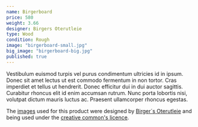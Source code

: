```yaml
---
name: Birgerboard
price: 580
weight: 3.66
designer: Birgers Oterutleie
type: Wood
condition: Rough
image: "birgerboard-small.jpg"
big_image: "birgerboard-big.jpg"
published: true
---
```



Vestibulum euismod turpis vel purus condimentum ultricies id in ipsum. Donec sit amet lectus ut est commodo fermentum in non tortor. Cras imperdiet et tellus ut hendrerit. Donec efficitur dui in dui auctor sagittis. Curabitur rhoncus elit id enim accumsan rutrum. Nunc porta lobortis nisi, volutpat dictum mauris luctus ac. Praesent ullamcorper rhoncus egestas.

The [images][flickr] used for this product were designed by [Birger´s Oterutleie][designer] and being used under the [creative common's licence][licence].

[flickr]: http://www.flickr.com/photos/50290212@N05/16189931266
[designer]: http://birgersoterutleie.com
[licence]: http://creativecommons.org/licenses/by/2.0
